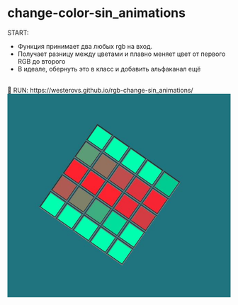 # change-color-sin_animations
START:
<br>
* Функция принимает два любых rgb на вход.
* Получает разницу между цветами и плавно меняет цвет от первого RGB до второго
* В идеале, обернуть это в класс и добавить альфаканал ещё
<br>
🚀 RUN: https://westerovs.github.io/rgb-change-sin_animations/
<img src="cover.jpg">


